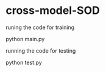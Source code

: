 # cross-model-SOD

runing the code for training

python main.py

running the code for testing

python test.py
